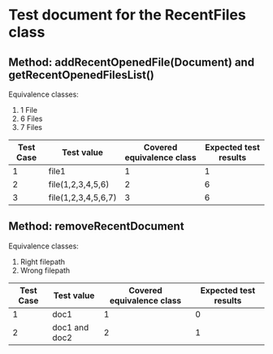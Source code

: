 # Test document for the RecentFiles class

## Method: addRecentOpenedFile(Document) and getRecentOpenedFilesList()

Equivalence classes:

1. 1 File
2. 6 Files
3. 7 Files

Test Case | Test value | Covered equivalence class | Expected test results
-------- | -------- | --------|-----| 
1   | file1   | 1 |1|
2   | file(1,2,3,4,5,6)   | 2 |6|
3   | file(1,2,3,4,5,6,7)   | 3|6|

## Method: removeRecentDocument

Equivalence classes:

1. Right filepath
2. Wrong filepath


Test Case | Test value | Covered equivalence class | Expected test results
-------- | -------- | --------|-----| 
1   | doc1 | 1 |0|
2   | doc1 and doc2   | 2 |1|
